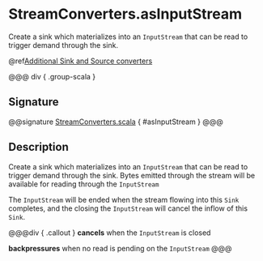 # StreamConverters.asInputStream

Create a sink which materializes into an `InputStream` that can be read to trigger demand through the sink.

@ref[Additional Sink and Source converters](../index.md#additional-sink-and-source-converters)

@@@ div { .group-scala }
## Signature

@@signature [StreamConverters.scala]($akka$/akka-stream/src/main/scala/akka/stream/scaladsl/StreamConverters.scala) { #asInputStream }
@@@

## Description

Create a sink which materializes into an `InputStream` that can be read to trigger demand through the sink.
Bytes emitted through the stream will be available for reading through the `InputStream`

The `InputStream` will be ended when the stream flowing into this `Sink` completes, and the closing the
`InputStream` will cancel the inflow of this `Sink`.

@@@div { .callout }
**cancels** when the `InputStream` is closed

**backpressures** when no read is pending on the `InputStream`
@@@

